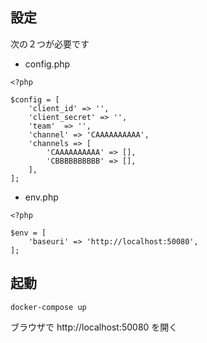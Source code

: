 
## 設定

次の２つが必要です

- config.php

```
<?php

$config = [
    'client_id' => '',
    'client_secret' => '',
    'team'  => '',
    'channel' => 'CAAAAAAAAAA',
    'channels => [
        'CAAAAAAAAAA' => [],
        'CBBBBBBBBBB' => [],
    ],
];
```

- env.php

```
<?php

$env = [
    'baseuri' => 'http://localhost:50080',
];
```


## 起動

```
docker-compose up
```

ブラウザで http://localhost:50080 を開く
